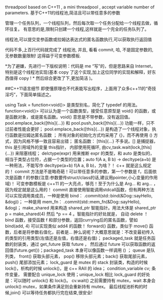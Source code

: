 threadpool
based on C++11 , a mini threadpool , accept variable number of parameters. 基于C++11的线程池,简洁且可以带任意多的参数

管理一个任务队列，一个线程队列，然后每次取一个任务分配给一个线程去做，循环往复。 有意思的是,限制只创建一个线程,这样就是一个完全的任务队列了。

线程池,可以提交变参函数或拉姆达表达式的匿名函数执行,可以获取执行返回值

代码不多,上百行代码就完成了 线程池, 并且, 看看 commit, 哈, 不是固定参数的, 无参数数量限制! 这得益于可变参数模板.

*为了避嫌，先进行一下版权说明：代码是 me “写”的，但是思路来自 Internet， 特别是这个线程池实现(基本 copy 了这个实现,加上这位同学的实现和解释，好东西值得 copy ! * 然后综合更改了下,更加简洁 )。

##C++11语言细节 即使懂原理也不代表能写出程序，上面用了众多c++11的“奇技淫巧”，下面简单描述之。

using Task = function<void()> 是类型别名，简化了 typedef 的用法。function<void()> 可以认为是一个函数类型，接受任意原型是 void() 的函数，或是函数对象，或是匿名函数。void() 意思是不带参数，没有返回值。
pool.emplace_back([this]{...}) 和 pool.push_back([this]{...}) 功能一样，只不过前者性能会更好；
pool.emplace_back([this]{...}) 是构造了一个线程对象，执行函数是拉姆达匿名函数 ；
所有对象的初始化方式均采用了 {}，而不再使用 () 方式，因为风格不够一致且容易出错；
匿名函数： [this]{...} 不多说。[] 是捕捉器，this 是引用域外的变量 this指针， 内部使用死循环, 由cv_task.wait(lock,[this]{...}) 来阻塞线程；
delctype(expr) 用来推断 expr 的类型，和 auto 是类似的，相当于类型占位符，占据一个类型的位置；auto f(A a, B b) -> decltype(a+b) 是一种用法，不能写作 decltype(a+b) f(A a, B b)，为啥？！ c++ 就是这么规定的！
commit 方法是不是略奇葩！可以带任意多的参数，第一个参数是 f，后面依次是函数 f 的参数(注意:参数要传struct/class的话,建议用pointer,小心变量的作用域)！ 可变参数模板是 c++11 的一大亮点，够亮！至于为什么是 Arg... 和 arg... ，因为规定就是这么用的！
commit 直接使用智能调用stdcall函数，但有两种方法可以实现调用类成员，一种是使用 bind： .commit(std::bind(&Dog::sayHello, &dog))； 一种是用 mem_fn： .commit(std::mem_fn(&Dog::sayHello), &dog)；
make_shared 用来构造 shared_ptr 智能指针。用法大体是 shared_ptr p = make_shared(4) 然后 *p == 4 。智能指针的好处就是， 自动 delete ！
bind 函数，接受函数 f 和部分参数，返回currying后的匿名函数，譬如 bind(add, 4) 可以实现类似 add4 的函数！
forward() 函数，类似于 move() 函数，后者是将参数右值化，前者是... 肿么说呢？大概意思就是：不改变最初传入的类型的引用类型(左值还是左值，右值还是右值)；
packaged_task 就是任务函数的封装类，通过 get_future 获取 future ， 然后通过 future 可以获取函数的返回值(future.get())；packaged_task 本身可以像函数一样调用 () ；
queue 是队列类， front() 获取头部元素， pop() 移除头部元素；back() 获取尾部元素，push() 尾部添加元素；
lock_guard 是 mutex 的 stack 封装类，构造的时候 lock()，析构的时候 unlock()，是 c++ RAII 的 idea；
condition_variable cv; 条件变量， 需要配合 unique_lock 使用；unique_lock 相比 lock_guard 的好处是：可以随时 unlock() 和 lock()。 cv.wait() 之前需要持有 mutex，wait 本身会 unlock() mutex，如果条件满足则会重新持有 mutex。
最后线程池析构的时候,join() 可以等待任务都执行完在结束,很安全!
